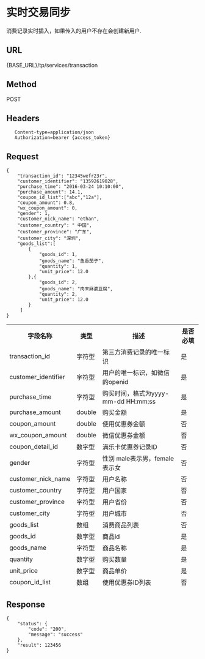 # 实时交易同步

消费记录实时插入，如果传入的用户不存在会创建新用户.

## URL
   {BASE_URL}/tp/services/transaction

## Method
   POST

## Headers
```
   Content-type=application/json
   Authorization=bearer {access_token}
```

## Request
```
{
    "transaction_id": "12345wefr23r",
    "customer_identifier": "13592619028",
    "purchase_time": "2016-03-24 10:10:00",
    "purchase_amount": 14.1,
    "coupon_id_list":["abc","12a"],
    "coupon_amount": 0.8,
    "wx_coupon_amount": 0,
    "gender": 1,
    "customer_nick_name": "ethan",
    "customer_country": " 中国",
    "customer_province": "广东",
    "customer_city": "深圳",
	"goods_list":[
		{
            "goods_id": 1,
            "goods_name": "鱼香茄子",
            "quantity": 1,
            "unit_price": 12.0
        },{
            "goods_id": 2,
            "goods_name": "肉末麻婆豆腐",
            "quantity": 2,
            "unit_price": 12.0
        }
     ]
}

```
<table data-tablesaw-sortable>
    <thead>
        <tr>
            <th data-tablesaw-sortable-col data-tablesaw-sortable-default-col>字段名称</th>
            <th data-tablesaw-sortable-col>类型</th>
            <th data-tablesaw-sortable-col>描述</th>
            <th data-tablesaw-sortable-col>是否必填</th>
        </tr>
	<tr>
            <td>transaction_id</th>
            <td>字符型</th>
            <td>第三方消费记录的唯一标识</th>
            <td>是</th>
        </tr>
	<tr>
            <td>customer_identifier</th>
            <td>字符型</th>
            <td>用户的唯一标识，如微信的openid</th>
            <td>是</th>
        </tr>
	<tr>
            <td>purchase_time</th>
            <td>字符型</th>
            <td>购买时间，格式为yyyy-mm-dd HH:mm:ss</th>
            <td>是</th>
        </tr>
	<tr>
            <td>purchase_amount</th>
            <td>double</th>
            <td>购买金额</th>
            <td>是</th>
        </tr>
	<tr>
            <td>coupon_amount</th>
            <td>double</th>
            <td>使用优惠券金额</th>
            <td>否</th>
        </tr>
        <tr>
            <td>wx_coupon_amount</th>
            <td>double</th>
            <td>微信优惠券金额</th>
            <td>否</th>
        </tr>
	<tr>
            <td>coupon_detail_id</th>
            <td>数字型</th>
            <td>满乐卡优惠券记录ID</th>
            <td>否</th>
        </tr>
	<tr>
            <td>gender</th>
            <td>字符型</th>
            <td>性别 male表示男，female表示女</th>
            <td>否</th>
        </tr>
	<tr>
            <td>customer_nick_name</th>
            <td>字符型</th>
            <td>用户名称</th>
            <td>否</th>
        </tr>
	<tr>
            <td>customer_country</th>
            <td>字符型</th>
            <td>用户国家</th>
            <td>否</th>
        </tr>
	<tr>
            <td>customer_province</th>
            <td>字符型</th>
            <td>用户省份</th>
            <td>否</th>
        </tr>
        <tr>
            <td>customer_city</th>
            <td>字符型</th>
            <td>用户城市</th>
            <td>否</th>
        </tr>
		<tr>
            <td>goods_list</th>
            <td>数组</th>
            <td>消费商品列表</th>
            <td>否</th>
        </tr>
		<tr>
            <td>goods_id</th>
            <td>数字型</th>
            <td>商品id</th>
            <td>是</th>
        </tr>
		<tr>
            <td>goods_name</th>
            <td>字符型</th>
            <td>商品名称</th>
            <td>是</th>
        </tr>
		<tr>
            <td>quantity</th>
            <td>数字型</th>
            <td>购买数量</th>
            <td>是</th>
        </tr>
		<tr>
            <td>unit_price</th>
            <td>数字型</th>
            <td>商品单价</th>
            <td>是</th>
        </tr>
        <tr>
            <td>coupon_id_list</td>
            <td>数组</td>
            <td>使用优惠券ID列表</td>
            <td>否</td>
        </tr>
    </thead>
<table>


## Response
```
{
	"status": {
		"code": "200",
		"message": "success"
	},
	"result": 123456
}
```
